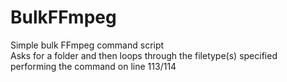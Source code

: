 # BulkFFmpeg

Simple bulk FFmpeg command script  
Asks for a folder and then loops through the filetype(s) specified performing the command on line 113/114